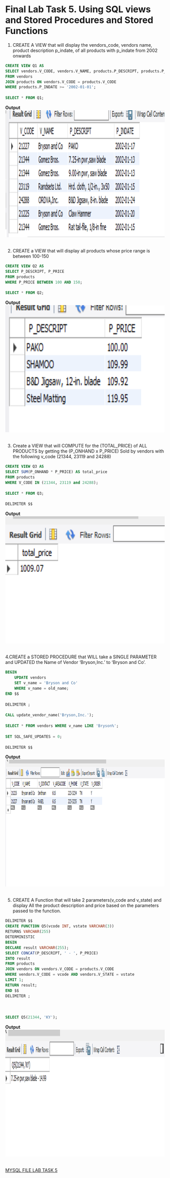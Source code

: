 # Final Lab Task 5. Using SQL views and Stored Procedures and Stored Functions #

1. CREATE A VIEW that will display the vendors_code, vendors name, product description p_indate, of all products with p_indate from 2002 onwards

```sql
CREATE VIEW Q1 AS 
SELECT vendors.V_CODE, vendors.V_NAME, products.P_DESCRIPT, products.P_INDATE
FROM vendors
JOIN products ON vendors.V_CODE = products.V_CODE
WHERE products.P_INDATE >= '2002-01-01';

SELECT * FROM Q1;
```

**Output**
<img src="https://github.com/itscole05/EDM-Portfolio--Miranda/blob/main/Final%20Task%205/ft5images/Q1.png" alt="Alt Text" width="800" height="400"> 

2. CREATE a VIEW that will display all products whose price range is between 100-150

```sql
CREATE VIEW Q2 AS
SELECT P_DESCRIPT, P_PRICE
FROM products
WHERE P_PRICE BETWEEN 100 AND 150;

SELECT * FROM Q2;
```
**Output**
<img src="https://github.com/itscole05/EDM-Portfolio--Miranda/blob/main/Final%20Task%205/ft5images/Q2.png" alt="Alt Text" width="800" height="400"> 

3. Create a VIEW that will COMPUTE for the (TOTAL_PRICE) of ALL PRODUCTS by getting the (P_ONHAND x P_PRICE) Sold by vendors with the following v_code (21344, 23119 and 24288)

```sql
CREATE VIEW Q3 AS
SELECT SUM(P_ONHAND * P_PRICE) AS total_price
FROM products
WHERE V_CODE IN (21344, 23119 and 24288);

SELECT * FROM Q3;

DELIMITER $$
```
**Output**
<img src="https://github.com/itscole05/EDM-Portfolio--Miranda/blob/main/Final%20Task%205/ft5images/Q3.png" alt="Alt Text" width="800" height="400"> 

4.CREATE a STORED PROCEDURE that WILL take a SINGLE PARAMETER and UPDATED the Name of Vendor ‘Bryson,Inc.’ to ‘Bryson and Co’.

```sql
BEGIN
    UPDATE vendors
    SET v_name = 'Bryson and Co'
    WHERE v_name = old_name;
END $$

DELIMITER ;

CALL update_vendor_name('Bryson,Inc.');

SELECT * FROM vendors WHERE v_name LIKE 'Bryson%';

SET SQL_SAFE_UPDATES = 0;

DELIMITER $$
```
**Output**
<img src="https://github.com/itscole05/EDM-Portfolio--Miranda/blob/main/Final%20Task%205/ft5images/Q4.png" alt="Alt Text" width="800" height="400"> 

5. CREATE A Function that will take 2 parameters(v_code and v_state) and display All the product description and price based on the parameters passed to the function.

```sql 
DELIMITER $$
CREATE FUNCTION Q5(vcode INT, vstate VARCHAR(3))
RETURNS VARCHAR(255)
DETERMINISTIC
BEGIN
DECLARE result VARCHAR(255);
SELECT CONCAT(P_DESCRIPT, ' - ', P_PRICE)
INTO result
FROM products
JOIN vendors ON vendors.V_CODE = products.V_CODE
WHERE vendors.V_CODE = vcode AND vendors.V_STATE = vstate
LIMIT 1;
RETURN result;
END $$
DELIMITER ;



SELECT Q5(21344, 'KY');
```
**Output**
<img src="https://github.com/itscole05/EDM-Portfolio--Miranda/blob/main/Final%20Task%205/ft5images/Q5.png" alt="Alt Text" width="800" height="400"> 


[MYSQL FILE LAB TASK 5 ](https://github.com/itscole05/EDM-Portfolio--Miranda/blob/main/Final%20Task%205/ft5images/final%20task%205.txt)

